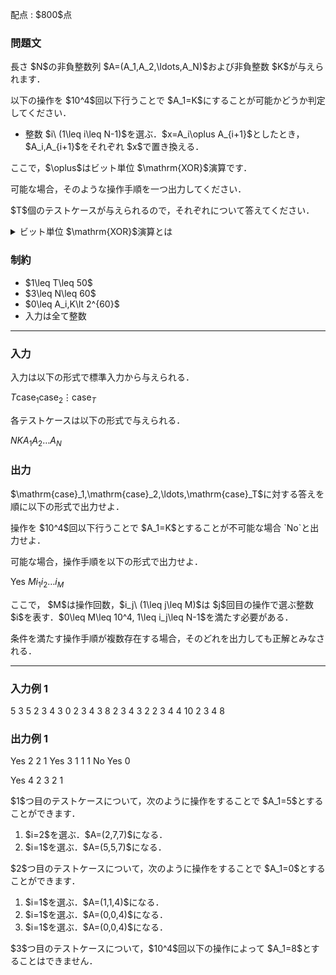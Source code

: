 
<div>

<span>

<span>

<p>
配点 : $800$点
</p>

<div>

<section>

### **問題文**

<p>
長さ $N$の非負整数列 $A=(A_1,A_2,\ldots,A_N)$および非負整数 $K$が与えられます．
</p>

<p>
以下の操作を $10^4$回以下行うことで $A_1=K$にすることが可能かどうか判定してください．
</p>

<ul>

<li>
整数 $i\ (1\leq i\leq N-1)$を選ぶ．$x=A_i\oplus A_{i+1}$としたとき，$A_i,A_{i+1}$をそれぞれ $x$で置き換える．
</li>

</ul>

<p>
ここで，$\oplus$はビット単位 $\mathrm{XOR}$演算です．
</p>

<p>
可能な場合，そのような操作手順を一つ出力してください．
</p>

<p>
$T$個のテストケースが与えられるので，それぞれについて答えてください．
</p>

<details>

<summary>
ビット単位 $\mathrm{XOR}$演算とは
    
</summary>

<p>
非負整数 $A, B$のビット単位 $\mathrm{XOR}$、$A \oplus B$は、以下のように定義されます。
        
</p>

<ul>

<li>
$A \oplus B$を二進表記した際の $2^k$($k \geq 0$) の位の数は、$A, B$を二進表記した際の $2^k$の位の数のうち一方のみが $1$であれば $1$、そうでなければ $0$である。
</li>

</ul>
例えば、$3 \oplus 5 = 6$となります (二進表記すると: $011 \oplus 101 = 110$)。


<p>

</p>

</details>

</section>

</div>

<div>

<section>

### **制約**

<ul>

<li>
$1\leq T\leq 50$
</li>

<li>
$3\leq N\leq 60$
</li>

<li>
$0\leq A_i,K\lt 2^{60}$
</li>

<li>
入力は全て整数
</li>

</ul>

</section>

</div>

---

<div>

<div>

<section>

### **入力**

<p>
入力は以下の形式で標準入力から与えられる．
</p>

<div>

$T$$\mathrm{case}_1$$\mathrm{case}_2$$\vdots$$\mathrm{case}_T$
</div>

<p>
各テストケースは以下の形式で与えられる．
</p>

<div>

$N$$K$$A_1$$A_2$$\ldots$$A_N$
</div>

</section>

</div>

<div>

<section>

### **出力**

<p>
$\mathrm{case}_1,\mathrm{case}_2,\ldots,\mathrm{case}_T$に対する答えを順に以下の形式で出力せよ．
</p>

<p>
操作を $10^4$回以下行うことで $A_1=K$とすることが不可能な場合 `No`と出力せよ．
</p>

<p>
可能な場合，操作手順を以下の形式で出力せよ．
</p>

<div>

Yes
$M$$i_1$$i_2$$\ldots$$i_M$
</div>

<p>
ここで， $M$は操作回数，$i_j\ (1\leq j\leq M)$は $j$回目の操作で選ぶ整数 $i$を表す．$0\leq M\leq 10^4, 1\leq i_j\leq N-1$を満たす必要がある．
</p>

<p>
条件を満たす操作手順が複数存在する場合，そのどれを出力しても正解とみなされる．
</p>

</section>

</div>

</div>

---

<div>

<section>

### **入力例 1**

<div>

5
3 5
2 3 4
3 0
2 3 4
3 8
2 3 4
3 2
2 3 4
4 10
2 3 4 8

</div>

</section>

</div>

<div>

<section>

### **出力例 1**

<div>

Yes
2
2 1
Yes
3
1 1 1
No
Yes
0

Yes
4
2 3 2 1

</div>

<p>
$1$つ目のテストケースについて，次のように操作をすることで $A_1=5$とすることができます．
</p>

<ol>

<li>
$i=2$を選ぶ．$A=(2,7,7)$になる．
</li>

<li>
$i=1$を選ぶ．$A=(5,5,7)$になる．
</li>

</ol>

<p>
$2$つ目のテストケースについて，次のように操作をすることで $A_1=0$とすることができます．
</p>

<ol>

<li>
$i=1$を選ぶ．$A=(1,1,4)$になる．
</li>

<li>
$i=1$を選ぶ．$A=(0,0,4)$になる．
</li>

<li>
$i=1$を選ぶ．$A=(0,0,4)$になる．
</li>

</ol>

<p>
$3$つ目のテストケースについて，$10^4$回以下の操作によって $A_1=8$とすることはできません．
</p>

</section>

</div>

</span>

</span>

</div>
